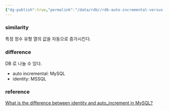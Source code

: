 ```yaml
---
{"dg-publish":true,"permalink":"/data/rdb//rdb-auto-incremental-versus-identity/","tags":["rdb","autoincremental","identity"]}
---
```




### similarity


특정 정수 유형 열의 값을 자동으로 증가시킨다.

### difference


DB 로 나눌 수 있다.
- auto incremental: MySQL
- identity: MSSQL

### reference


[What is the difference between identity and auto_increment in MySQL?](https://www.quora.com/What-is-the-difference-between-identity-and-auto_increment-in-MySQL)